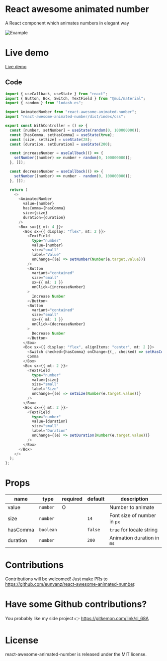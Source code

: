 # React awesome animated number

A React component which animates numbers in elegant way

![Example](https://user-images.githubusercontent.com/17351661/152665919-04500d26-78ff-48be-a505-914f2bf323e6.gif)

# Live demo

[Live demo](https://eunvanz.github.io/react-awesome-animated-number/iframe.html?id=components-animatednumber--with-controller&args=&viewMode=story)

## Code

```typescript
import { useCallback, useState } from "react";
import { Button, Box, Switch, TextField } from "@mui/material";
import { random } from "lodash-es";

import AnimatedNumber from "react-awesome-animated-number";
import "react-awesome-animated-number/dist/index/css";

export const WithController = () => {
  const [number, setNumber] = useState(random(0, 100000000));
  const [hasComma, setHasComma] = useState(true);
  const [size, setSize] = useState(28);
  const [duration, setDuration] = useState(200);

  const increaseNumber = useCallback(() => {
    setNumber((number) => number + random(0, 100000000));
  }, []);

  const decreaseNumber = useCallback(() => {
    setNumber((number) => number - random(0, 100000000));
  }, []);

  return (
    <>
      <AnimatedNumber
        value={number}
        hasComma={hasComma}
        size={size}
        duration={duration}
      />
      <Box sx={{ mt: 4 }}>
        <Box sx={{ display: "flex", mt: 2 }}>
          <TextField
            type="number"
            value={number}
            size="small"
            label="Value"
            onChange={(e) => setNumber(Number(e.target.value))}
          />
          <Button
            variant="contained"
            size="small"
            sx={{ ml: 1 }}
            onClick={increaseNumber}
          >
            Increase Number
          </Button>
          <Button
            variant="contained"
            size="small"
            sx={{ ml: 1 }}
            onClick={decreaseNumber}
          >
            Decrease Number
          </Button>
        </Box>
        <Box sx={{ display: "flex", alignItems: "center", mt: 2 }}>
          <Switch checked={hasComma} onChange={(_, checked) => setHasComma(checked)} />{" "}
          Comma
        </Box>
        <Box sx={{ mt: 2 }}>
          <TextField
            type="number"
            value={size}
            size="small"
            label="Size"
            onChange={(e) => setSize(Number(e.target.value))}
          />
        </Box>
        <Box sx={{ mt: 2 }}>
          <TextField
            type="number"
            value={duration}
            size="small"
            label="Duration"
            onChange={(e) => setDuration(Number(e.target.value))}
          />
        </Box>
      </Box>
    </>
  );
};
```

# Props

| name     | type      | required | default | description                 |
| -------- | --------- | -------- | ------- | --------------------------- |
| value    | `number`  | O        |         | Number to animate           |
| size     | `number`  |          | `14`    | Font size of number in `px` |
| hasComma | `boolean` |          | `false` | `true` for locale string    |
| duration | `number`  |          | `200`   | Animation duration in `ms`  |

# Contributions

Contributions will be welcomed! Just make PRs to https://github.com/eunvanz/react-awesome-animated-number.

# Have some Github contributions?

You probably like my side project 👉 https://gitkemon.com/link/sl_68A

# License

react-awesome-animated-number is released under the MIT license.
